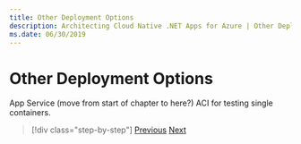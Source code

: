 ```yaml
---
title: Other Deployment Options
description: Architecting Cloud Native .NET Apps for Azure | Other Deployment Options
ms.date: 06/30/2019
---
```

# Other Deployment Options

App Service (move from start of chapter to here?)
ACI for testing single containers.


>[!div class="step-by-step"]
>[Previous](deploying-containers-in-azure.md)
>[Next](../implementing-a-cloud-native-app/index.md)
